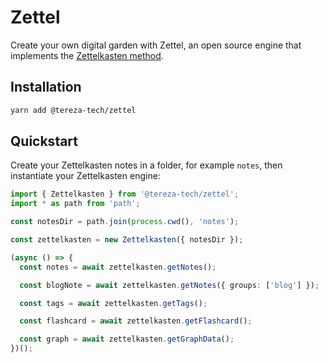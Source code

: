 # Zettel

Create your own digital garden with Zettel, an open source engine that implements the [Zettelkasten method](https://arantespp.com/zettel/zettelkasten).

## Installation

```bash
yarn add @tereza-tech/zettel
```

## Quickstart

Create your Zettelkasten notes in a folder, for example `notes`, then instantiate your Zettelkasten engine:

```ts
import { Zettelkasten } from '@tereza-tech/zettel';
import * as path from 'path';

const notesDir = path.join(process.cwd(), 'notes');

const zettelkasten = new Zettelkasten({ notesDir });

(async () => {
  const notes = await zettelkasten.getNotes();

  const blogNote = await zettelkasten.getNotes({ groups: ['blog'] });

  const tags = await zettelkasten.getTags();

  const flashcard = await zettelkasten.getFlashcard();

  const graph = await zettelkasten.getGraphData();
})();
```
